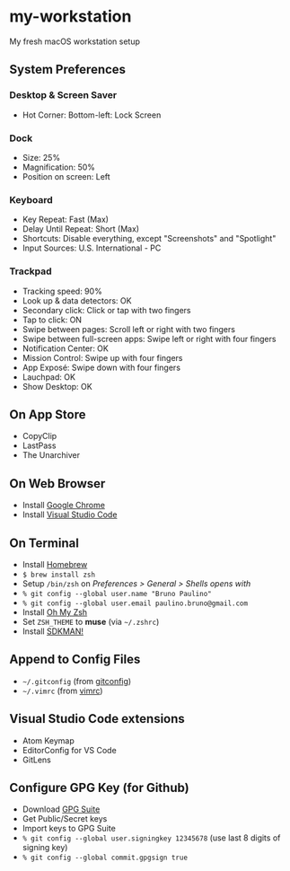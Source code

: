 # my-workstation
My fresh macOS workstation setup

## System Preferences
### Desktop & Screen Saver
- Hot Corner: Bottom-left: Lock Screen
### Dock
- Size: 25%
- Magnification: 50%
- Position on screen: Left
### Keyboard
- Key Repeat: Fast (Max)
- Delay Until Repeat: Short (Max)
- Shortcuts: Disable everything, except "Screenshots" and "Spotlight"
- Input Sources: U.S. International - PC
### Trackpad
- Tracking speed: 90%
- Look up & data detectors: OK
- Secondary click: Click or tap with two fingers
- Tap to click: ON
- Swipe between pages: Scroll left or right with two fingers
- Swipe between full-screen apps: Swipe left or right with four fingers
- Notification Center: OK
- Mission Control: Swipe up with four fingers
- App Exposé: Swipe down with four fingers
- Lauchpad: OK
- Show Desktop: OK

## On App Store
- CopyClip
- LastPass
- The Unarchiver

## On Web Browser
- Install [Google Chrome](https://www.google.com/chrome/)
- Install [Visual Studio Code](https://code.visualstudio.com/)

## On Terminal
- Install [Homebrew](https://brew.sh)
- `$ brew install zsh`
- Setup `/bin/zsh` on _Preferences > General > Shells opens with_
- `% git config --global user.name "Bruno Paulino"`
- `% git config --global user.email paulino.bruno@gmail.com`
- Install [Oh My Zsh](https://ohmyz.sh/)
- Set `ZSH_THEME` to **muse** (via `~/.zshrc`)
- Install [SDKMAN!](https://sdkman.io/)

## Append to Config Files
- `~/.gitconfig` (from [gitconfig](config-files/gitconfig))
- `~/.vimrc` (from [vimrc](config-files/vimrc))

## Visual Studio Code extensions
- Atom Keymap
- EditorConfig for VS Code
- GitLens

## Configure GPG Key (for Github)
- Download [GPG Suite](https://gpgtools.org/)
- Get Public/Secret keys
- Import keys to GPG Suite
- `% git config --global user.signingkey 12345678` (use last 8 digits of signing key)
- `% git config --global commit.gpgsign true`
